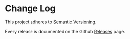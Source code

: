 Change Log
==========

This project adheres to [Semantic Versioning](https://semver.org/).

Every release is documented on the Github [Releases](https://github.com/tiagovtristao/react-table-container/releases) page.
